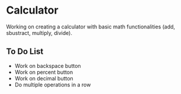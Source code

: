 # Calculator

Working on creating a calculator with basic math functionalities (add, sbustract, multiply, divide).
## To Do List

* Work on backspace button
* Work on percent button
* Work on decimal button
* Do multiple operations in a row
